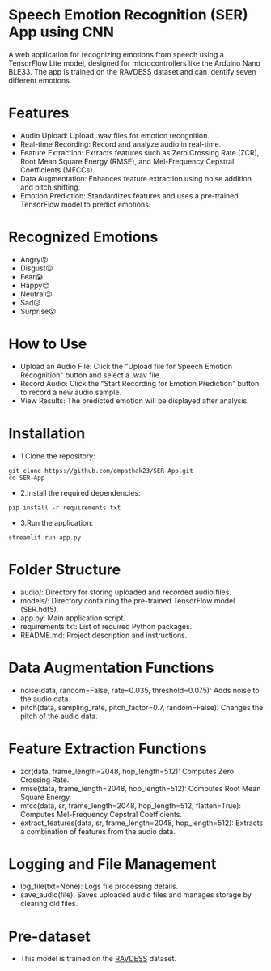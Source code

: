 # Speech Emotion Recognition (SER) App using CNN
A web application for recognizing emotions from speech using a TensorFlow Lite model, designed for microcontrollers like the Arduino Nano BLE33. The app is trained on the RAVDESS dataset and can identify seven different emotions.
# Features
* Audio Upload: Upload .wav files for emotion recognition.
* Real-time Recording: Record and analyze audio in real-time.
* Feature Extraction: Extracts features such as Zero Crossing Rate (ZCR), Root Mean Square Energy (RMSE), and Mel-Frequency Cepstral Coefficients (MFCCs).
* Data Augmentation: Enhances feature extraction using noise addition and pitch shifting.
* Emotion Prediction: Standardizes features and uses a pre-trained TensorFlow model to predict emotions.
# Recognized Emotions
* Angry😡
* Disgust😖
* Fear😱
* Happy😊
* Neutral😐
* Sad😥
* Surprise😮
# How to Use
* Upload an Audio File: Click the "Upload file for Speech Emotion Recognition" button and select a .wav file.
* Record Audio: Click the "Start Recording for Emotion Prediction" button to record a new audio sample.
* View Results: The predicted emotion will be displayed after analysis.
# Installation
* 1.Clone the repository:
```
git clone https://github.com/ompathak23/SER-App.git
cd SER-App
```
* 2.Install the required dependencies:
```
pip install -r requirements.txt
```
* 3.Run the application:
```
streamlit run app.py
```
# Folder Structure
* audio/: Directory for storing uploaded and recorded audio files.
* models/: Directory containing the pre-trained TensorFlow model (SER.hdf5).
* app.py: Main application script.
* requirements.txt: List of required Python packages.
* README.md: Project description and instructions.
# Data Augmentation Functions
* noise(data, random=False, rate=0.035, threshold=0.075): Adds noise to the audio data.
* pitch(data, sampling_rate, pitch_factor=0.7, random=False): Changes the pitch of the audio data.
# Feature Extraction Functions
* zcr(data, frame_length=2048, hop_length=512): Computes Zero Crossing Rate.
* rmse(data, frame_length=2048, hop_length=512): Computes Root Mean Square Energy.
* mfcc(data, sr, frame_length=2048, hop_length=512, flatten=True): Computes Mel-Frequency Cepstral Coefficients.
* extract_features(data, sr, frame_length=2048, hop_length=512): Extracts a combination of features from the audio data.
# Logging and File Management
* log_file(txt=None): Logs file processing details.
* save_audio(file): Saves uploaded audio files and manages storage by clearing old files.
# Pre-dataset
* This model is trained on the [RAVDESS](https://www.kaggle.com/datasets/uwrfkaggler/ravdess-emotional-speech-audio) dataset.
  
